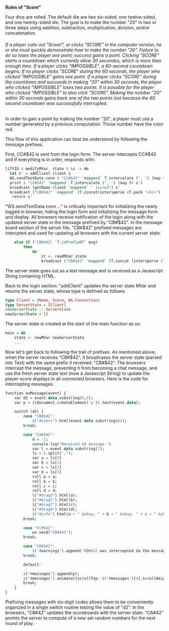 **Rules of "Score"**

Four dice are rolled. The default die are two six-sided, one twelve-sided, and one twenty-sided die. The goal is to make the number "20" in two or three steps using addition, subtraction, multiplication, division, and/or concatenation.

###### If a player calls out "Score!", or clicks "SCORE" in the computer version, he or she must quickly demonstrate how to make the number "20". Failure to do so loses the player one point; success gains a point. Clicking "SCORE" starts a countdown which currently allow 30 secondes, which is more than enough time. If a player clicks "IMPOSSIBLE", a 60-second countdown begins. If no player clicks "SCORE" during the 60 seconds, the player who clicked "IMPOSSIBLE" gains one point. If a player clicks "SCORE" during the countdown and succeeds in making "20" within 30 seconds, the player who clicked "IMPOSSIBLE" loses two points. It is possible for the player who clicked "IMPOSSIBLE" to also click "SCORE". Making the number "20" within 30 seconds gains back one of the two points lost because the 60 second countdown was successfully interrupted.

In order to gain a point by making the number "20", a player must use a number generated by a previous computation. Those number have the color red.

This flow of this application can best be understood by following the message prefixes.

First, CC#$42 is sent from the login form.
The server intercepts CC#$42 and if everything is in order, responds with:
```haskell
liftIO $ modifyMVar_ state $ \s -> do
  let s' = addClient client s  
  WS.sendTextData conn $ "CC#$42" `mappend` T.intercalate (", ") (map tr s')
  print $ "CC#$42" `mappend` T.intercalate (", ") (map tr s')
  broadcast (getName client `mappend` " joined") s'
  broadcast ("CB#$42" `mappend` (T.concat(intersperse (T.pack "<br>") (map tr s')))) s'
   return s' 
```

"WS.sendTextData conn ..." is critically important for initializing the newly logged in browser, hiding the login form and initializing the message form and display. All browsers receive notification of the login along with the updated server state in the message prefixed by "CB#$42". In the message board section of the server file, "CB#$42" prefixed messages are intercpted and used for updating all browsers with the current server state.
```haskell
    else if ("CB#$42" `T.isPrefixOf` msg)
    	then
            do
                st <- readMVar state
                broadcast ("CB#$42" `mappend` (T.concat (intersperse (T.pack "<br>") (map tr st)))) st
```
The server state goes out as a text message and is received as a Javascript String containing HTML.

Back to the login section: "addClient" updates the server state MVar and returns the server state, whose type is defined as follows:
```haskell
type Client = (Name, Score, WS.Connection)
type ServerState = [Client]
newServerState :: ServerState
newServerState = []
```
The server state is created at the start of the main function as so:
```haskell
main = do 
    state <- newMVar newServerState
    ...
```
Now let's get back to following the trail of prefixes. As mentioned above, when the server receives "CB#$42", it broadcases the server state (parsed into Text) with the same prefix it received: "CB#$42". The browsers intercept the message, preventing it from becoming a chat message, and use the fresh server state text (now a Javascript String) to update the player-score displays in all connected browsers. Here is the code for intercepting messages:
```haskell
function onMessage(event) {
    var d2 = event.data.substring(0,6);
    var p = $(document.createElement('p')).text(event.data);

    switch (d2) {
        case "CB#$42":
            $("#users").html(event.data.substring(6));
        break;

        case "CA#$42":
            d = -1;
            console.log("Received GO message.")
            var l = event.data.substring(7);
            ls = l.split(",");
            var a = ls[0]
            var b = ls[1]
            var c = ls[2]
            var d = ls[3]
            roll.a = a;
            roll.b = b;
            roll.c = c;
            roll.d = d;
            $("#drag3").html(a);
            $("#drag5").html(b);
            $("#drag7").html(c);
            $("#drag9").html(d);
            $("#info").html(a + " &nbsp; " + b + " &nbsp; " + c + " &nbsp; " + d + "<br><br>");
        break;

        case "CC#$42":
            ws.send("CB#$42");
        break;

        case "CD#$42":
            $('#warnings').append('CD#$42 was intercepted in the messages section.');
        break;

        default:

        $('#messages').append(p);
        $('#messages').animate({scrollTop: $('#messages')[0].scrollHeight});
        break;
    }
}
```
Prefixing messages with six-digit codes allows them to be conveniently organized in a single switch routine testing the value of "d2". In the browsers, "CB#42" updates the scoreboards with the server state. "CA#42" promts the server to compute of a new set random numbers for the next round of play.





















